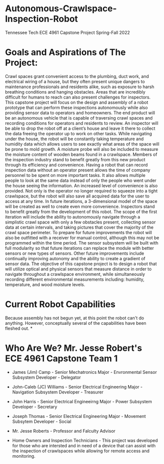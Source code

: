 # Autonomous-Crawlspace-Inspection-Robot
Tennessee Tech ECE 4961 Capstone Project Spring-Fall 2022

# Goals and Aspirations of The Project: 

Crawl spaces grant convenient access to the plumbing, duct
work, and electrical wiring of a house, but they often present
unique dangers to maintenance professionals and residents
alike, such as exposure to harsh breathing conditions and hanging obstacles. Areas that are incredibly difficult for humans to
reach can also present challenges for inspectors. This capstone
project will focus on the design and assembly of a robot
prototype that can perform these inspections autonomously
while also providing sensor data to operators and homeowners.
The end product will be an autonomous vehicle that is
capable of traversing crawl spaces and recording conditions
for operators and residents to review. An inspector will be able
to drop the robot off at a client’s house and leave it there to
collect the data freeing the operator up to work on other tasks.
While navigating under the house, the robot will be constantly
taking temperature and humidity data which allows users to
see exactly what areas of the space will be prone to mold
growth. A moisture probe will also be included to measure
the moisture content of wooden beams found in a crawlspace.
Members of the inspection industry stand to benefit greatly
from this new product through its efficiency and convenience.
Having a robot that can record inspection data without an
operator present allows the time of company personnel to be
spent on more important tasks. It also allows multiple people
to look at the same data instead of only the people who went
under the house seeing the information. An increased level
of convenience is also provided. Not only is the operator no
longer required to squeeze into a tight crawlspace, but the
robot will also save all acquired data for the user to access
at any time. In future iterations, a 3-dimensional model of the
space will be created as well to create even more convenience.
Inspectors stand to benefit greatly from the development of this
robot.
The scope of the first iteration will include the ability to
autonomously navigate through a simplistic crawl space with
only a few obstacles present, collecting sensor data at certain
intervals, and taking pictures that cover the majority of the
crawl space perimeter. To prepare for future improvements
the robot will also be outfitted with a receiver for manual
control, although this may not be programmed within the
time period. The sensor subsystem will be built with full
modularity so that future iterations can replace the module
with better sensors or new types of sensors. Other future
improvements include continually improving autonomy and
the ability to create a gradient of sensor data. The objective of
this capstone project is to design a robot that will utilize optical
and physical sensors that measure distance in order to navigate
throughout a crawlspace environment, while simultaneously
recording different environmental measurements including:
humidity, temperature, and wood moisture levels.

# Current Robot Capabilities

Because assembly has not begun yet, at this point the robot can't do anything. However, conceptually several of the capabilities have been fleshed out.
*

# Who Are We? Mr. Jesse Robert's ECE 4961 Capstone Team 1

* James (Jim) Camp - Senior Mechatronics Major - Envronmental Sensor Subsystem Developer - Delegator 
* John-Caleb (JC) Williams - Senior Electrical Engineering Major - Navigation Subsystem Developer - Treasurer
* John Harris - Senior Electrical Engineeirng Major - Power Subsystem Developer - Secretary
* Joseph Thomas - Senior Electrical Engineering Major - Movement Subsytem Developer - Social 

* Mr. Jesse Roberts - Professor and Falculty Advisor

* Home Owners and Inspection Technicians - This project was developed for those who are intersted and in need of a device that can assist with the inspection of crawlspaces while allowing for remote access and monitoring. 


